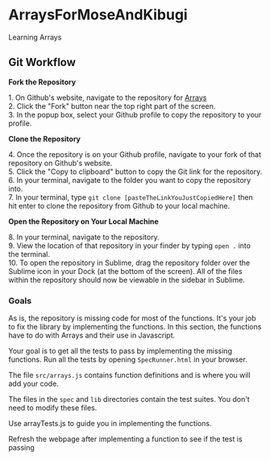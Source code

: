# ArraysForMoseAndKibugi
Learning Arrays

## Git Workflow

 **Fork the Repository**

1\. On Github's website, navigate to the repository for [Arrays](https://github.com/MauriceOkumu/ArraysForMoseAndKibugi)  
2\. Click the "Fork" button near the top right part of the screen.  
3\. In the popup box, select your Github profile to copy the repository to your   profile.

 **Clone the Repository**

4\. Once the repository is on your Github profile, navigate to your fork of that repository on Github's website.  
5\. Click the "Copy to clipboard" button to copy the Git link for the repository.  
6\. In your terminal, navigate to the folder you want to copy the repository into.  
7\. In your terminal, type `git clone [pasteTheLinkYouJustCopiedHere]` then hit enter to clone the repository from Github to your local machine.  

**Open the Repository on Your Local Machine**

8\. In your terminal, navigate to the repository.  
9\. View the location of that repository in your finder by typing `open .` into the terminal.  
10\. To open the repository in Sublime, drag the repository folder over the Sublime icon in your Dock (at the bottom of the screen). All of the files within the repository should now be viewable in the sidebar in Sublime.  


### Goals

As is, the repository is missing code for most of the functions. It's your job to fix the library by implementing the functions. In this section, the functions have to do with Arrays and their use in Javascript.

Your goal is to get all the tests to pass by implementing the missing functions. Run all the tests by opening `SpecRunner.html` in your browser.

The file `src/arrays.js` contains function definitions and is where you will add your code.

The files in the `spec` and `lib` directories contain the test suites. You don't need to modify these files.

Use arrayTests.js to guide you in implementing the functions.

Refresh the webpage after implementing a function to see if the test is passing
